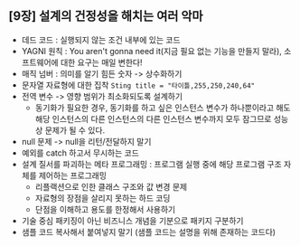 ## [9장] 설계의 건정성을 해치는 여러 악마
- 데드 코드 : 실행되지 않는 조건 내부에 있는 코드
- YAGNI 원칙 : You aren't gonna need it(지금 필요 없는 기능을 만들지 말라), 소프트웨어에 대한 요구는 매일 변한다!
- 매직 넘버 : 의미를 알기 힘든 숫자 -> 상수화하기
- 문자열 자료형에 대한 집착 `Sting title = "타이틀,255,250,240,64"`
- 전역 변수 -> 영향 범위가 최소화되도록 설계하기
  - 동기화가 필요한 경우, 동기화를 하고 싶은 인스턴스 변수가 하나뿐이라고 해도 해당 인스턴스의 다른 인스턴스의 다른 인스턴스 변수까지 모두 잠그므로 성능상 문제가 될 수 있다.
- null 문제 -> null을 리턴/전달하지 말기
- 예외를 catch 하고서 무시하는 코드
- 설계 질서를 파괴하는 메타 프로그래밍 : 프로그램 실행 중에 해당 프로그램 구조 자체를 제어하는 프로그래밍
    - 리플랙션으로 인한 클래스 구조와 값 변경 문제
    - 자료형의 장점을 살리지 못하는 하드 코딩
    - 단점을 이해하고 용도를 한정해서 사용하기
- 기술 중심 패키징이 아닌 비즈니스 개념을 기분으로 패키지 구분하기
- 샘플 코드 복사해서 붙여넣지 말기 (샘플 코드는 설명을 위해 존재하는 코드다)